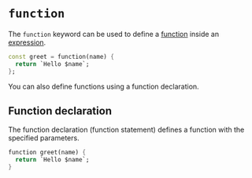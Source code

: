 # `function`

The `function` keyword can be used to define a [function][concept-functions] inside an [expression][concept-expressions].

```dart
const greet = function(name) {
  return `Hello $name`;
};
```

You can also define functions using a function declaration.

## Function declaration

The function declaration (function statement) defines a function with the specified parameters.

```dart
function greet(name) {
  return `Hello $name`;
}
```

[concept-scope]: ../../../concepts/scope.md
[concept-expressions]: ../../../concepts/expressions.md
[concept-functions]: ../../../concepts/functions.md
